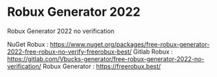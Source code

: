 # Robux Generator 2022

Robux Generator 2022 no verification

NuGet Robux : https://www.nuget.org/packages/free-robux-generator-2022-free-robux-no-verify-freerobux-best/
Gitlab Robux : https://gitlab.com/Vbucks-generator/free-robux-generator-2022-no-verification/
Robux Generator : https://freerobux.best/
